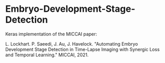 # Embryo-Development-Stage-Detection

Keras implementation of the MICCAI paper:

L. Lockhart. P. Saeedi, J. Au, J. Havelock. "Automating Embryo Development Stage Detection in Time-Lapse Imaging with Synergic Loss and Temporal Learning." MICCAI, 2021.


